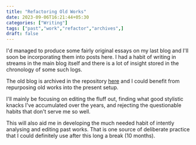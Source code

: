 ```yaml
---
title: "Refactoring Old Works"
date: 2023-09-06T16:21:44+05:30
categories: ["Writing"]
tags: ["past","work","refactor","archives",]
draft: false
---
```


I'd managed to produce some fairly original essays on my last blog and
I'll soon be incorporating them into posts here. I had a habit of
writing in streams in the main blog itself and there is a lot of
insight stored in the chronology of some such logs.  

The old blog is archived in the repository
[here](https://github.com/rajp152k/19-22_archive) and I could benefit
from repurposing old works into the present setup.  

I'll mainly be focusing on editing the fluff out, finding what good
stylistic knacks I've accumulated over the years, and rejecting the
questionable habits that don't serve me so well.  

This will also aid me in developing the much needed habit of intently analysing
and editing past works. That is one source of deliberate practice that
I could definitely use after this long a break (10 months).  
